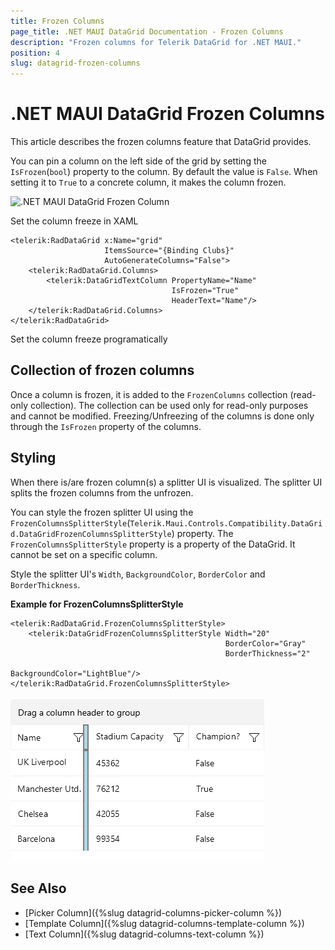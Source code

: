 ```yaml
---
title: Frozen Columns
page_title: .NET MAUI DataGrid Documentation - Frozen Columns
description: "Frozen columns for Telerik DataGrid for .NET MAUI."
position: 4
slug: datagrid-frozen-columns
---
```


# .NET MAUI DataGrid Frozen Columns

This article describes the frozen columns feature that DataGrid provides. 

You can pin a column on the left side of the grid by setting the `IsFrozen`(`bool`) property to the column. By default the value is `False`. When setting it to `True` to a concrete column, it makes the column frozen. 

![.NET MAUI DataGrid Frozen Column](../images/frozen-column.png)

Set the column freeze in XAML

```XAML
<telerik:RadDataGrid x:Name="grid" 
                     ItemsSource="{Binding Clubs}" 
                     AutoGenerateColumns="False">
    <telerik:RadDataGrid.Columns>
        <telerik:DataGridTextColumn PropertyName="Name" 
                                    IsFrozen="True"
                                    HeaderText="Name"/>
    </telerik:RadDataGrid.Columns>
</telerik:RadDataGrid> 
```

Set the column freeze programatically

<snippet id='data-grid-frozen-columns-programmatically' />


## Collection of frozen columns

Once a column is frozen, it is added to the `FrozenColumns` collection (read-only collection). The collection can be used only for read-only purposes and cannot be modified. Freezing/Unfreezing of the columns is done only through the `IsFrozen` property of the columns.

## Styling

When there is/are frozen column(s) a splitter UI is visualized. The splitter UI splits the frozen columns from the unfrozen. 

You can style the frozen splitter UI using the `FrozenColumnsSplitterStyle`(`Telerik.Maui.Controls.Compatibility.DataGrid.DataGridFrozenColumnsSplitterStyle`) property. The `FrozenColumnsSplitterStyle` property is a property of the DataGrid. It cannot be set on a specific column.

Style the splitter UI's `Width`, `BackgroundColor`, `BorderColor` and `BorderThickness`. 

**Example for FrozenColumnsSplitterStyle**

```XAML
<telerik:RadDataGrid.FrozenColumnsSplitterStyle>
    <telerik:DataGridFrozenColumnsSplitterStyle Width="20"
                                                BorderColor="Gray"
                                                BorderThickness="2"
                                                BackgroundColor="LightBlue"/>
</telerik:RadDataGrid.FrozenColumnsSplitterStyle>
```

![.NET MAUI DataGrid Frozen Column](../images/frozen-column-style.png)

## See Also

- [Picker Column]({%slug datagrid-columns-picker-column %})
- [Template Column]({%slug datagrid-columns-template-column %})
- [Text Column]({%slug datagrid-columns-text-column %})
